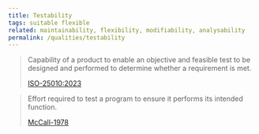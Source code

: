 ```yaml
---
title: Testability
tags: suitable flexible
related: maintainability, flexibility, modifiability, analysability
permalink: /qualities/testability
---
```


>Capability of a product to enable an objective and feasible test to be designed and performed to determine whether a requirement is met.
>
>[ISO-25010:2023](/references/#iso-25010-2023)

> Effort required to test a program to ensure it performs its intended function.
> 
> [McCall-1978](/references/#mccall)
